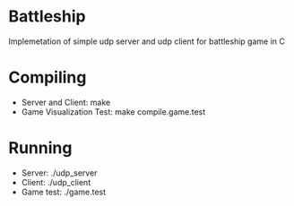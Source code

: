 # Battleship 
Implemetation of simple udp server and udp client for battleship game in C
# Compiling 
- Server and Client:
  make
- Game Visualization Test:
  make compile.game.test
# Running 
- Server:
  ./udp_server
- Client:
  ./udp_client 
- Game test:
  ./game.test
